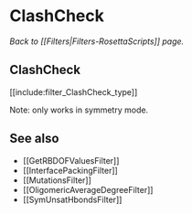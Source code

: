 # ClashCheck
*Back to [[Filters|Filters-RosettaScripts]] page.*
## ClashCheck

[[include:filter_ClashCheck_type]]

Note: only works in symmetry mode.
## See also

* [[GetRBDOFValuesFilter]]
* [[InterfacePackingFilter]]
* [[MutationsFilter]]
* [[OligomericAverageDegreeFilter]]
* [[SymUnsatHbondsFilter]]
